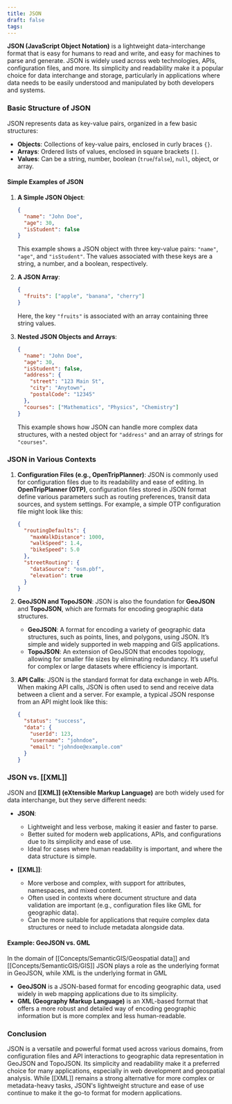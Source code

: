 ```yaml
---
title: JSON
draft: false
tags:
---
```

**JSON (JavaScript Object Notation)** is a lightweight data-interchange format that is easy for humans to read and write, and easy for machines to parse and generate. JSON is widely used across web technologies, APIs, configuration files, and more. Its simplicity and readability make it a popular choice for data interchange and storage, particularly in applications where data needs to be easily understood and manipulated by both developers and systems.

### **Basic Structure of JSON**

JSON represents data as key-value pairs, organized in a few basic structures:
- **Objects**: Collections of key-value pairs, enclosed in curly braces `{}`.
- **Arrays**: Ordered lists of values, enclosed in square brackets `[]`.
- **Values**: Can be a string, number, boolean (`true`/`false`), `null`, object, or array.

#### **Simple Examples of JSON**

1. **A Simple JSON Object**:
   ```json
   {
     "name": "John Doe",
     "age": 30,
     "isStudent": false
   }
   ```
   This example shows a JSON object with three key-value pairs: `"name"`, `"age"`, and `"isStudent"`. The values associated with these keys are a string, a number, and a boolean, respectively.

2. **A JSON Array**:
   ```json
   {
     "fruits": ["apple", "banana", "cherry"]
   }
   ```
   Here, the key `"fruits"` is associated with an array containing three string values.

3. **Nested JSON Objects and Arrays**:
   ```json
   {
     "name": "John Doe",
     "age": 30,
     "isStudent": false,
     "address": {
       "street": "123 Main St",
       "city": "Anytown",
       "postalCode": "12345"
     },
     "courses": ["Mathematics", "Physics", "Chemistry"]
   }
   ```
   This example shows how JSON can handle more complex data structures, with a nested object for `"address"` and an array of strings for `"courses"`.

### **JSON in Various Contexts**

1. **Configuration Files (e.g., OpenTripPlanner)**:
   JSON is commonly used for configuration files due to its readability and ease of editing. In **OpenTripPlanner (OTP)**, configuration files stored in JSON format define various parameters such as routing preferences, transit data sources, and system settings. For example, a simple OTP configuration file might look like this:
   ```json
   {
     "routingDefaults": {
       "maxWalkDistance": 1000,
       "walkSpeed": 1.4,
       "bikeSpeed": 5.0
     },
     "streetRouting": {
       "dataSource": "osm.pbf",
       "elevation": true
     }
   }
   ```

2. **GeoJSON and TopoJSON**:
   JSON is also the foundation for **GeoJSON** and **TopoJSON**, which are formats for encoding geographic data structures.
   - **GeoJSON**: A format for encoding a variety of geographic data structures, such as points, lines, and polygons, using JSON. It’s simple and widely supported in web mapping and GIS applications.
   - **TopoJSON**: An extension of GeoJSON that encodes topology, allowing for smaller file sizes by eliminating redundancy. It’s useful for complex or large datasets where efficiency is important.

3. **API Calls**:
   JSON is the standard format for data exchange in web APIs. When making API calls, JSON is often used to send and receive data between a client and a server. For example, a typical JSON response from an API might look like this:
   ```json
   {
     "status": "success",
     "data": {
       "userId": 123,
       "username": "johndoe",
       "email": "johndoe@example.com"
     }
   }
   ```

### **JSON vs. [[XML]]**

JSON and **[[XML]] (eXtensible Markup Language)** are both widely used for data interchange, but they serve different needs:
- **JSON**: 
  - Lightweight and less verbose, making it easier and faster to parse.
  - Better suited for modern web applications, APIs, and configurations due to its simplicity and ease of use.
  - Ideal for cases where human readability is important, and where the data structure is simple.

- **[[XML]]**: 
  - More verbose and complex, with support for attributes, namespaces, and mixed content.
  - Often used in contexts where document structure and data validation are important (e.g., configuration files like GML for geographic data).
  - Can be more suitable for applications that require complex data structures or need to include metadata alongside data.

#### **Example: GeoJSON vs. GML**
In the domain of [[Concepts/SemanticGIS/Geospatial data]] and [[Concepts/SemanticGIS/GIS]] JSON plays a role as the underlying format in GeoJSON, while XML is the underlying format in GML
- **GeoJSON** is a JSON-based format for encoding geographic data, used widely in web mapping applications due to its simplicity.
- **GML (Geography Markup Language)** is an XML-based format that offers a more robust and detailed way of encoding geographic information but is more complex and less human-readable.

### **Conclusion**

JSON is a versatile and powerful format used across various domains, from configuration files and API interactions to geographic data representation in GeoJSON and TopoJSON. Its simplicity and readability make it a preferred choice for many applications, especially in web development and geospatial analysis. While [[XML]] remains a strong alternative for more complex or metadata-heavy tasks, JSON's lightweight structure and ease of use continue to make it the go-to format for modern applications.